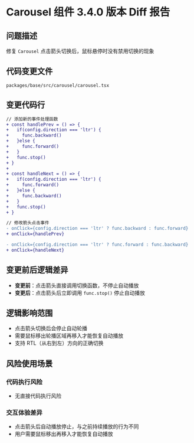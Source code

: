 # Carousel 组件 3.4.0 版本 Diff 报告

## 问题描述
修复 `Carousel` 点击箭头切换后，鼠标悬停时没有禁用切换的现象

## 代码变更文件
`packages/base/src/carousel/carousel.tsx`

## 变更代码行
```diff
// 添加新的事件处理函数
+ const handlePrev = () => {
+   if(config.direction === 'ltr') {
+     func.backward()
+   }else {
+     func.forward()
+   }
+   func.stop()
+ }
+ 
+ const handleNext = () => {
+   if(config.direction === 'ltr') {
+     func.forward()
+   }else {
+     func.backward()
+   }
+   func.stop()
+ }

// 修改箭头点击事件
- onClick={config.direction === 'ltr' ? func.backward : func.forward}
+ onClick={handlePrev}

- onClick={config.direction === 'ltr' ? func.forward : func.backward}
+ onClick={handleNext}
```

## 变更前后逻辑差异
- **变更前**：点击箭头直接调用切换函数，不停止自动播放
- **变更后**：点击箭头后立即调用 `func.stop()` 停止自动播放

## 逻辑影响范围
- 点击箭头切换后会停止自动轮播
- 需要鼠标移出轮播区域再移入才能恢复自动播放
- 支持 RTL（从右到左）方向的正确切换

## 风险使用场景

### 代码执行风险
- 无直接代码执行风险

### 交互体验差异
- 点击箭头后自动播放停止，与之前持续播放的行为不同
- 用户需要鼠标移出再移入才能恢复自动播放